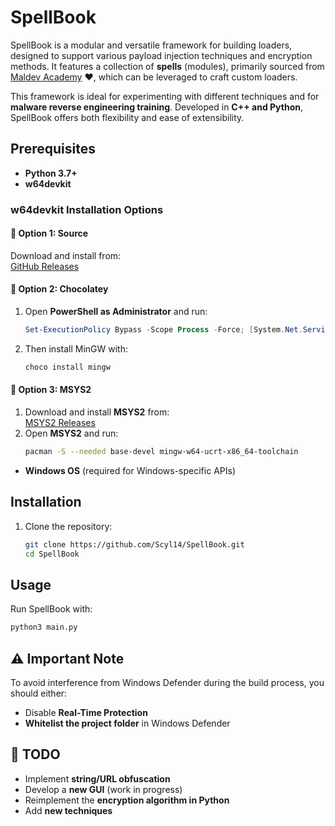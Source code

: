 # SpellBook  

SpellBook is a modular and versatile framework for building loaders, designed to support various payload injection techniques and encryption methods. It features a collection of **spells** (modules), primarily sourced from [Maldev Academy](https://maldevacademy.com) ❤️, which can be leveraged to craft custom loaders.  

This framework is ideal for experimenting with different techniques and for **malware reverse engineering training**. Developed in **C++ and Python**, SpellBook offers both flexibility and ease of extensibility.  

## Prerequisites  

- **Python 3.7+**  
- **w64devkit**  

### w64devkit Installation Options  

#### 🔹 Option 1: Source  
Download and install from:  
[GitHub Releases](https://github.com/skeeto/w64devkit/releases)  

#### 🔹 Option 2: Chocolatey  
1. Open **PowerShell as Administrator** and run:  
    ```powershell
    Set-ExecutionPolicy Bypass -Scope Process -Force; [System.Net.ServicePointManager]::SecurityProtocol = [System.Net.ServicePointManager]::SecurityProtocol -bor 3072; iex ((New-Object System.Net.WebClient).DownloadString('https://community.chocolatey.org/install.ps1'))
    ```
2. Then install MinGW with:  
    ```sh
    choco install mingw
    ```

#### 🔹 Option 3: MSYS2  
1. Download and install **MSYS2** from:  
   [MSYS2 Releases](https://github.com/msys2/msys2-installer/releases/download/2025-02-21/msys2-x86_64-20250221.exe)  
2. Open **MSYS2** and run:  
    ```sh
    pacman -S --needed base-devel mingw-w64-ucrt-x86_64-toolchain
    ```

- **Windows OS** (required for Windows-specific APIs)  

## Installation  

1. Clone the repository:  
    ```sh
    git clone https://github.com/Scyl14/SpellBook.git
    cd SpellBook
    ```

## Usage  

Run SpellBook with:  
```sh
python3 main.py
```

## ⚠️ Important Note  

To avoid interference from Windows Defender during the build process, you should either:  
- Disable **Real-Time Protection**  
- **Whitelist the project folder** in Windows Defender  

## 🚀 TODO  

- Implement **string/URL obfuscation**  
- Develop a **new GUI** (work in progress)  
- Reimplement the **encryption algorithm in Python**  
- Add **new techniques**  